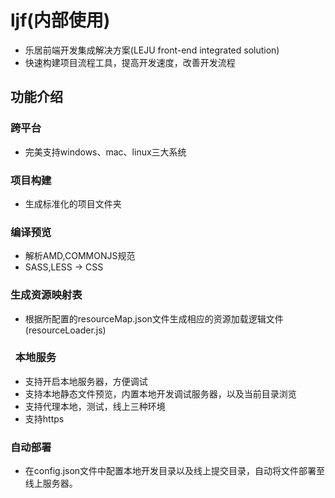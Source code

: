 # ljf(内部使用)
* 乐居前端开发集成解决方案(LEJU front-end integrated solution)
* 快速构建项目流程工具，提高开发速度，改善开发流程

## 功能介绍
###   跨平台
* 完美支持windows、mac、linux三大系统

###   项目构建
* 生成标准化的项目文件夹

###   编译预览
* 解析AMD,COMMONJS规范
* SASS,LESS -> CSS

### 生成资源映射表
* 根据所配置的resourceMap.json文件生成相应的资源加载逻辑文件(resourceLoader.js)

###   本地服务
* 支持开启本地服务器，方便调试
* 支持本地静态文件预览，内置本地开发调试服务器，以及当前目录浏览
* 支持代理本地，测试，线上三种环境
* 支持https

### 自动部署
* 在config.json文件中配置本地开发目录以及线上提交目录，自动将文件部署至线上服务器。
